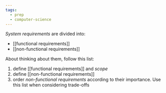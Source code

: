 ```yaml
---
tags:
  - prep
  - computer-science
---
```

*System requirements* are divided into:
- [[functional requirements]]
- [[non-functional requirements]]

About thinking about them, follow this list:
1. define [[functional requirements]] and *scope*
2. define [[non-functional requirements]]
3. order *non-functional requirements* according to their importance. Use this list when considering trade-offs